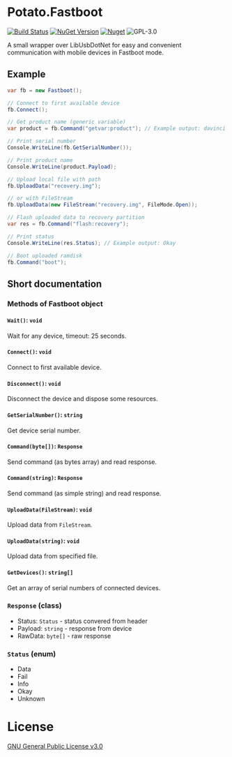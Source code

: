 # Potato.Fastboot
[![Build Status](https://travis-ci.org/mashed-potatoes/Potato.Fastboot.svg?branch=master)](https://travis-ci.org/mashed-potatoes/Potato.Fastboot)
[![NuGet Version](https://img.shields.io/nuget/v/Potato.Fastboot.svg)](https://www.nuget.org/packages/Potato.Fastboot)
[![Nuget](https://img.shields.io/nuget/dt/Potato.Fastboot)](https://www.nuget.org/packages/Potato.Fastboot)
![GPL-3.0](https://img.shields.io/github/license/mashed-potatoes/Potato.Fastboot.svg)

A small wrapper over LibUsbDotNet for easy and convenient communication with mobile devices in Fastboot mode.


## Example

```c#
var fb = new Fastboot();

// Connect to first available device
fb.Connect();

// Get product name (generic variable)
var product = fb.Command("getvar:product"); // Example output: davinci

// Print serial number
Console.WriteLine(fb.GetSerialNumber());

// Print product name
Console.WriteLine(product.Payload);

// Upload local file with path
fb.UploadData("recovery.img");

// or with FileStream
fb.UploadData(new FileStream("recovery.img", FileMode.Open));

// Flash uploaded data to recovery partition
var res = fb.Command("flash:recovery");

// Print status
Console.WriteLine(res.Status); // Example output: Okay

// Boot uploaded ramdisk
fb.Command("boot");
```

## Short documentation

### Methods of Fastboot object

#### `Wait()`: `void`
Wait for any device, timeout: 25 seconds.

#### `Connect()`: `void`
Connect to first available device.

#### `Disconnect()`: `void`
Disconnect the device and dispose some resources.

#### `GetSerialNumber()`: `string`
Get device serial number.

#### `Command(byte[])`: `Response`
Send command (as bytes array) and read response.

#### `Command(string)`: `Response`
Send command (as simple string) and read response.

#### `UploadData(FileStream)`: `void`
Upload data from `FileStream`.

#### `UploadData(string)`: `void`
Upload data from specified file.

#### `GetDevices()`: `string[]`
Get an array of serial numbers of connected devices.

### `Response` (class)

 - Status: `Status` - status convered from header
 - Payload: `string` - response from device
 - RawData: `byte[]` - raw response

### `Status` (enum)

 - Data
 - Fail
 - Info
 - Okay
 - Unknown

# License

[GNU General Public License v3.0](LICENSE.txt)

